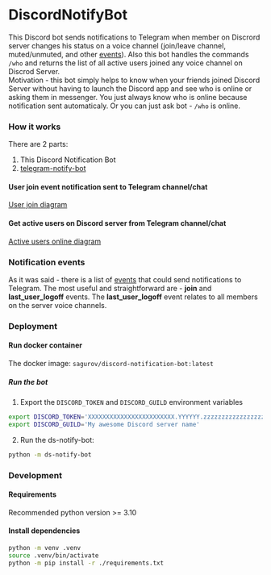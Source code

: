 # DiscordNotifyBot
This Discord bot sends notifications to Telegram when member on Discrord server changes his status on a voice channel (join/leave channel, muted/unmuted, and other [events](https://github.com/Anton-Sagurov/discord-notify-bot/blob/main/config.yaml#L12)). Also this bot handles the commands `/who` and returns the list of all active users joined any voice channel on Discrod Server.  
Motivation - this bot simply helps to know when your friends joined Discord Server without having to launch the Discord app and see who is online or asking them in messenger. You just always know who is online because notification sent automaticaly. Or you can just ask bot - `/who` is online.  
### How it works
There are 2 parts:
1. This Discord Notification Bot
2. [telegram-notify-bot](https://github.com/Anton-Sagurov/telegram-notify-bot)
#### User join event notification sent to Telegram channel/chat
[User join diagram](docs/join_event_notification_diagram.png)
#### Get active users on Discord server from Telegram channel/chat
[Active users online diagram](docs/join_event_notification_diagram.png)

### Notification events
As it was said - there is a list of [events](https://github.com/Anton-Sagurov/discord-notify-bot/blob/main/config.yaml#L12) that could send notifications to Telegram. The most useful and straightforward are - **join** and **last_user_logoff** events. The **last_user_logoff** event relates to all members on the server voice channels.

### Deployment
#### Run docker container
The docker image: `sagurov/discord-notification-bot:latest`

##### Run the bot
1. Export the `DISCORD_TOKEN` and `DISCORD_GUILD` environment variables
```bash
export DISCORD_TOKEN='XXXXXXXXXXXXXXXXXXXXXXXX.YYYYYY.zzzzzzzzzzzzzzzzzzzzzzzzzzz'
export DISCORD_GUILD='My awesome Discord server name'
```
2. Run the ds-notify-bot:
```bash
python -m ds-notify-bot
```

### Development
#### Requirements
Recommended python version >= 3.10

#### Install dependencies
```bash
python -m venv .venv
source .venv/bin/activate
python -m pip install -r ./requirements.txt
```
